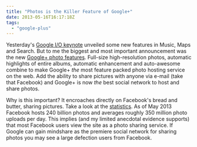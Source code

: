 ```yaml
---
title: "Photos is the Killer Feature of Google+"
date: 2013-05-16T16:17:18Z
tags:
  - "google-plus"
---
```


Yesterday's [Google I/O keynote][1] unveiled some new features in Music, Maps and Search. But to me the biggest and most important announcement was the new [Google+ photo features][2]. Full-size high-resolution photos, automatic highlights of entire albums, automatic enhancement and auto-awesome combine to make Google+ *the* most feature packed photo hosting service on the web. Add the ability to share pictures with anyone via e-mail (take that Facebook) and Google+ is now *the* best social network to host and share photos. 

<!--more-->

Why is this important? It encroaches directly on Facebook's bread and butter, sharing pictures. Take a look at the [statistics][3]. As of May 2013 Facebook hosts 240 billion photos and averages roughly 350 million photo uploads per day. This implies (and my limited anecdotal evidence supports) that most Facebook users view the site as a photo sharing service. If Google can gain mindshare as the premiere social network for sharing photos you may see a large defection users from Facebook. 

[1]: http://www.youtube.com/watch?feature=player_embedded&v=9pmPa_KxsAM
[2]: http://thenextweb.com/google/2013/05/15/googles-new-google-photo-features-15gb-full-size-storage-auto-highlight-auto-enhance-more/
[3]: http://expandedramblings.com/index.php/by-the-numbers-17-amazing-facebook-stats/

